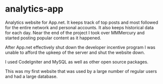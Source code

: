 analytics-app
=============

Analytics website for App.net. It keeps track of top posts and most followed for the entire network and personal accounts. It also keeps historical data for each day. Near the end of the project I took over MMMercury and started posting popular content as it happened.

After App.net effectively shut down the developer incentive program I was unable to afford the upkeep of the server and shut the website down.

I used CodeIgniter and MySQL as well as other open source packages. 

This was my first website that was used by a large number of regular users and had a large database.
